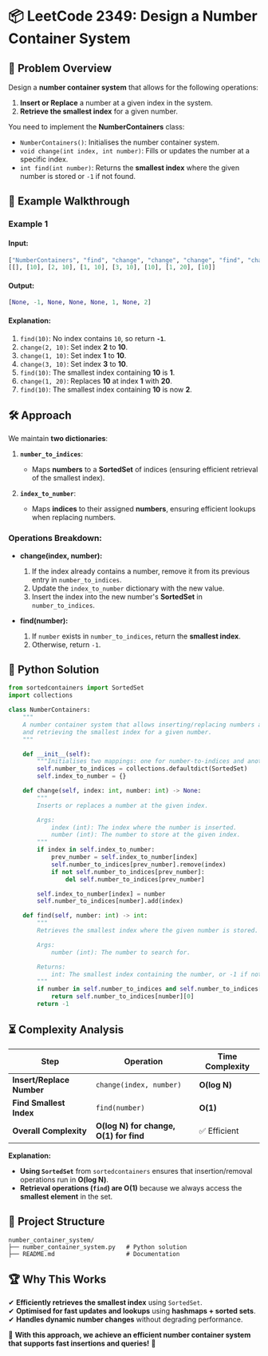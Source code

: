 # 📦 **LeetCode 2349: Design a Number Container System**  

## 📌 **Problem Overview**  
Design a **number container system** that allows for the following operations:  

1. **Insert or Replace** a number at a given index in the system.  
2. **Retrieve the smallest index** for a given number.  

You need to implement the **NumberContainers** class:  

- `NumberContainers()`: Initialises the number container system.  
- `void change(int index, int number)`: Fills or updates the number at a specific index.  
- `int find(int number)`: Returns the **smallest index** where the given number is stored or `-1` if not found.  

## 🎯 **Example Walkthrough**  

### **Example 1**  
#### **Input:**
```python
["NumberContainers", "find", "change", "change", "change", "find", "change", "find"]
[[], [10], [2, 10], [1, 10], [3, 10], [10], [1, 20], [10]]
```
#### **Output:**
```python
[None, -1, None, None, None, 1, None, 2]
```
#### **Explanation:**  
1. `find(10)`: No index contains `10`, so return **`-1`**.  
2. `change(2, 10)`: Set index **2** to **10**.  
3. `change(1, 10)`: Set index **1** to **10**.  
4. `change(3, 10)`: Set index **3** to **10**.  
5. `find(10)`: The smallest index containing **10** is **1**.  
6. `change(1, 20)`: Replaces **10** at index **1** with **20**.  
7. `find(10)`: The smallest index containing **10** is now **2**.  

## 🛠 **Approach**  

We maintain **two dictionaries**:  

1. **`number_to_indices`**:  
   - Maps **numbers** to a **SortedSet** of indices (ensuring efficient retrieval of the smallest index).  
   
2. **`index_to_number`**:  
   - Maps **indices** to their assigned **numbers**, ensuring efficient lookups when replacing numbers.  

### **Operations Breakdown:**  
- **change(index, number):**  
  1. If the index already contains a number, remove it from its previous entry in `number_to_indices`.  
  2. Update the `index_to_number` dictionary with the new value.  
  3. Insert the index into the new number's **SortedSet** in `number_to_indices`.  

- **find(number):**  
  1. If `number` exists in `number_to_indices`, return the **smallest index**.  
  2. Otherwise, return `-1`.  

## 🚀 **Python Solution**  
```python
from sortedcontainers import SortedSet
import collections

class NumberContainers:
    """
    A number container system that allows inserting/replacing numbers at indices
    and retrieving the smallest index for a given number.
    """

    def __init__(self):
        """Initialises two mappings: one for number-to-indices and another for index-to-number."""
        self.number_to_indices = collections.defaultdict(SortedSet)
        self.index_to_number = {}

    def change(self, index: int, number: int) -> None:
        """
        Inserts or replaces a number at the given index.

        Args:
            index (int): The index where the number is inserted.
            number (int): The number to store at the given index.
        """
        if index in self.index_to_number:
            prev_number = self.index_to_number[index]
            self.number_to_indices[prev_number].remove(index)
            if not self.number_to_indices[prev_number]:
                del self.number_to_indices[prev_number]

        self.index_to_number[index] = number
        self.number_to_indices[number].add(index)

    def find(self, number: int) -> int:
        """
        Retrieves the smallest index where the given number is stored.

        Args:
            number (int): The number to search for.

        Returns:
            int: The smallest index containing the number, or -1 if not found.
        """
        if number in self.number_to_indices and self.number_to_indices[number]:
            return self.number_to_indices[number][0]
        return -1
```  

## ⏳ **Complexity Analysis**  

| Step | Operation | Time Complexity |
|------|------------|----------------|
| **Insert/Replace Number** | `change(index, number)` | **O(log N)** |
| **Find Smallest Index** | `find(number)` | **O(1)** |
| **Overall Complexity** | **O(log N) for change, O(1) for find** | ✅ Efficient |

**Explanation:**  
- **Using `SortedSet`** from `sortedcontainers` ensures that insertion/removal operations run in **O(log N)**.  
- **Retrieval operations (`find`) are O(1)** because we always access the **smallest element** in the set.  

## 📁 **Project Structure**  
```
number_container_system/
├── number_container_system.py   # Python solution
├── README.md                    # Documentation
```

## 🏆 **Why This Works**  
✔ **Efficiently retrieves the smallest index** using `SortedSet`.  
✔ **Optimised for fast updates and lookups** using **hashmaps + sorted sets**.  
✔ **Handles dynamic number changes** without degrading performance.  

🚀 **With this approach, we achieve an efficient number container system that supports fast insertions and queries!** 🎯
